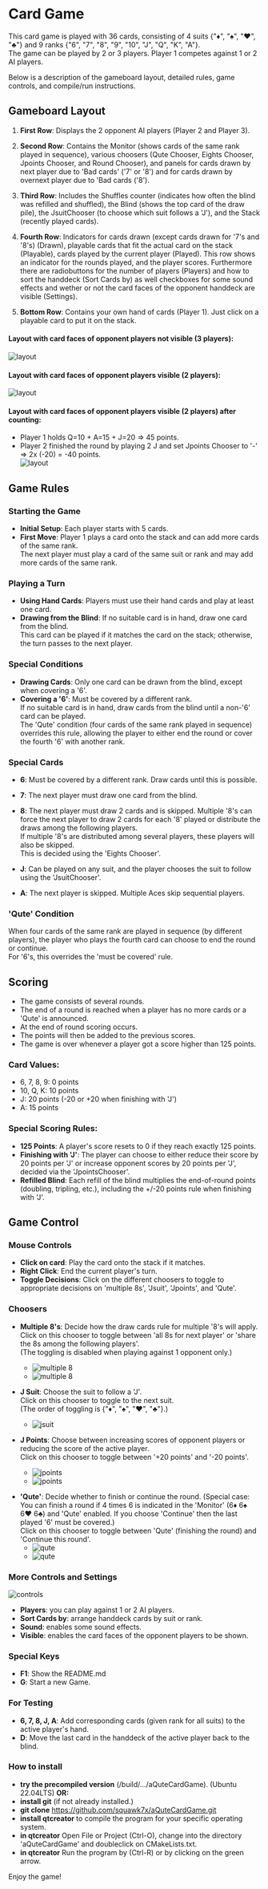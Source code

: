 # Card Game

This card game is played with 36 cards, consisting of 4 suits {"♦", "♠", "♥", "♣"} and 9 ranks {"6", "7", "8", "9", "10", "J", "Q", "K", "A"}.<br>
The game can be played by 2 or 3 players. Player 1 competes against 1 or 2 AI players.<br>

Below is a description of the gameboard layout, detailed rules, game controls, and compile/run instructions.

## Gameboard Layout

1. **First Row**: Displays the 2 opponent AI players (Player 2 and Player 3).
2. **Second Row**: Contains the Monitor (shows cards of the same rank played in sequence), various choosers (Qute Chooser, Eights Chooser, Jpoints Chooser, and Round Chooser),
and panels for cards drawn by next player due to 'Bad cards' ('7' or '8') and for cards drawn by overnext player due to 'Bad cards ('8').
3. **Third Row**: Includes the Shuffles counter (indicates how often the blind was refilled and shuffled), the Blind (shows the top card of the draw pile), the JsuitChooser (to choose which suit follows a 'J'), and the Stack (recently played cards).
4. **Fourth Row**: Indicators for cards drawn (except cards drawn for '7's and '8's) (Drawn),
playable cards that fit the actual card on the stack (Playable),
cards played by the current player (Played).
This row shows an indicator for the rounds played,
and the player scores.
Furthermore there are radiobuttons for the number of players (Players) and
how to sort the handdeck (Sort Cards by) as well
checkboxes for some sound effects and wether or not the card faces of the opponent handdeck are visible (Settings).

5. **Bottom Row**: Contains your own hand of cards (Player 1). Just click on a playable card to put it on the stack.

#### Layout with card faces of opponent players not visible (3 players):
![layout](images/table_layout_3_players.png)

<div style="page-break-before: always;"></div>

#### Layout with card faces of opponent players visible (2 players):
![layout](images/table_layout_2_players.png)

<div style="page-break-before: always;"></div>


#### Layout with card faces of opponent players visible (2 players) after counting:
- Player 1 holds Q=10 + A=15 + J=20 => 45 points.<br>
- Player 2 finished the round by playing 2 J and set Jpoints Chooser to '-' => 2x (-20) = -40 points.<br>
![layout](images/table_layout_2_players_after_counting.png)

## Game Rules

### Starting the Game
- **Initial Setup**: Each player starts with 5 cards.
- **First Move**: Player 1 plays a card onto the stack and can add more cards of the same rank.<br>
The next player must play a card of the same suit or rank and may add more cards of the same rank.

### Playing a Turn
- **Using Hand Cards**: Players must use their hand cards and play at least one card.
- **Drawing from the Blind**: If no suitable card is in hand, draw one card from the blind.<br>
This card can be played if it matches the card on the stack; otherwise, the turn passes to the next player.

### Special Conditions
- **Drawing Cards**: Only one card can be drawn from the blind, except when covering a '6'.
- **Covering a '6'**: Must be covered by a different rank.<br>
If no suitable card is in hand, draw cards from the blind until a non-'6' card can be played.<br>
The 'Qute' condition (four cards of the same rank played in sequence) overrides this rule, allowing the player to either end the round or cover the fourth '6' with another rank.

<div style="page-break-before: always;"></div>

### Special Cards
- **6**: Must be covered by a different rank. Draw cards until this is possible.
- **7**: The next player must draw one card from the blind.
- **8**: The next player must draw 2 cards and is skipped. Multiple '8's can force the next player to draw 2 cards for each '8' played or distribute the draws among the following players.<br>
If multiple '8's are distributed among several players, these players will also be skipped.<br>
This is decided using the 'Eights Chooser'.

- **J**: Can be played on any suit, and the player chooses the suit to follow using the 'JsuitChooser'.
- **A**: The next player is skipped. Multiple Aces skip sequential players.

### 'Qute' Condition
When four cards of the same rank are played in sequence (by different players), the player who plays the fourth card can choose to end the round or continue.<br>
For '6's, this overrides the 'must be covered' rule.

## Scoring
- The game consists of several rounds.
- The end of a round is reached when a player has no more cards or a 'Qute' is announced.
- At the end of round scoring occurs.
- The points will then be added to the previous scores.
- The game is over whenever a player got a score higher than 125 points.

### Card Values:
- 6, 7, 8, 9: 0 points
- 10, Q, K: 10 points
- J: 20 points (-20 or +20 when finishing with 'J')
- A: 15 points

### Special Scoring Rules:
- **125 Points**: A player's score resets to 0 if they reach exactly 125 points.
- **Finishing with 'J'**: The player can choose to either reduce their score by 20 points per 'J' or increase opponent scores by 20 points per 'J', decided via the 'JpointsChooser'.
- **Refilled Blind**: Each refill of the blind multiplies the end-of-round points (doubling, tripling, etc.), including the +/-20 points rule when finishing with 'J'.

<div style="page-break-before: always;"></div>

## Game Control

### Mouse Controls
- **Click on card**: Play the card onto the stack if it matches.
- **Right Click**: End the current player's turn.
- **Toggle Decisions**: Click on the different choosers to toggle to appropriate decisions on 'multiple 8s', 'Jsuit', 'Jpoints', and 'Qute'.

### Choosers
- **Multiple 8's**: Decide how the draw cards rule for multiple '8's will apply.<br>
Click on this chooser to toggle between 'all 8s for next player' or 'share the 8s among the following players'.<br>
(The toggling is disabled when playing against 1 opponent only.)
  - ![multiple 8](images/chooser_eights_n.png)
  - ![multiple 8](images/chooser_eights_a.png)

- **J Suit**: Choose the suit to follow a 'J'.<br>
Click on this chooser to toggle to the next suit.<br>
(The order of toggling is {"♦", "♠", "♥", "♣"}.)
  - ![jsuit](images/chooser_jsuit_of_hearts.png)

- **J Points**: Choose between increasing scores of opponent players or reducing the score of the active player.<br>
Click on this chooser to toggle between '+20 points' and '-20 points'.
  - ![jpoints](images/chooser_jpoints_p.png)
  - ![jpoints](images/chooser_jpoints_m.png)

<div style="page-break-before: always;"></div>

- **'Qute'**: Decide whether to finish or continue the round.
(Special case: You can finish a round if 4 times 6 is indicated in the 'Monitor' (6♦ 6♠ 6♥ 6♣) and 'Qute' enabled.
If you choose 'Continue' then the last played '6' must be covered.)<br>
Click on this chooser to toggle between 'Qute' (finishing the round) and 'Continue this round'.
  - ![qute](images/chooser_qute_y.png)
  - ![qute](images/chooser_qute_n.png)

### More Controls and Settings
   ![controls](images/indicator_and_control_switches.png)

- **Players**: you can play against 1 or 2 AI players.
- **Sort Cards by**: arrange handdeck cards by suit or rank.
- **Sound**: enables some sound effects.
- **Visible**: enables the card faces of the opponent players to be shown.

### Special Keys
- **F1**: Show the README.md
- **G**: Start a new Game.

### For Testing
- **6, 7, 8, J, A**: Add corresponding cards (given rank for all suits) to the active player's hand.
- **D**: Move the last card in the handdeck of the active player back to the blind.<br>

### How to install
- **try the precompiled version** (/build/.../aQuteCardGame). (Ubuntu 22.04LTS)
**OR:**
- **install git** (if not already installed.)
- **git clone** https://github.com/squawk7x/aQuteCardGame.git
- **install qtcreator** to compile the program for your specific operating system.
- **in qtcreator** Open File or Project (Ctrl-O), change into the directory 'aQuteCardGame' and doubleclick on CMakeLists.txt.
- **in qtcreator** Run the program by (Ctrl-R) or by clicking on the green arrow.

Enjoy the game!
